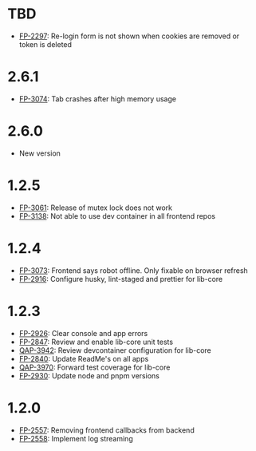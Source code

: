 # TBD

- [FP-2297](https://movai.atlassian.net/browse/FP-2297): Re-login form is not shown when cookies are removed or token is deleted

# 2.6.1

- [FP-3074](https://movai.atlassian.net/browse/FP-3074): Tab crashes after high memory usage

# 2.6.0

- New version

# 1.2.5

- [FP-3061](https://movai.atlassian.net/browse/FP-3061): Release of mutex lock does not work
- [FP-3138](https://movai.atlassian.net/browse/FP-3138): Not able to use dev container in all frontend repos

# 1.2.4

- [FP-3073](https://movai.atlassian.net/browse/FP-3073): Frontend says robot offline. Only fixable on browser refresh
- [FP-2916](https://movai.atlassian.net/browse/FP-2916): Configure husky, lint-staged and prettier for lib-core

# 1.2.3

- [FP-2926](https://movai.atlassian.net/browse/FP-2926): Clear console and app errors
- [FP-2847](https://movai.atlassian.net/browse/FP-2847): Review and enable lib-core unit tests
- [QAP-3942](https://movai.atlassian.net/browse/QAP-3942): Review devcontainer configuration for lib-core
- [FP-2840](https://movai.atlassian.net/browse/FP-2840): Update ReadMe's on all apps
- [QAP-3970](https://movai.atlassian.net/browse/QAP-3970): Forward test coverage for lib-core
- [FP-2930](https://movai.atlassian.net/browse/FP-2930): Update node and pnpm versions

# 1.2.0

- [FP-2557](https://movai.atlassian.net/browse/FP-2557): Removing frontend callbacks from backend
- [FP-2558](https://movai.atlassian.net/browse/FP-2558): Implement log streaming
